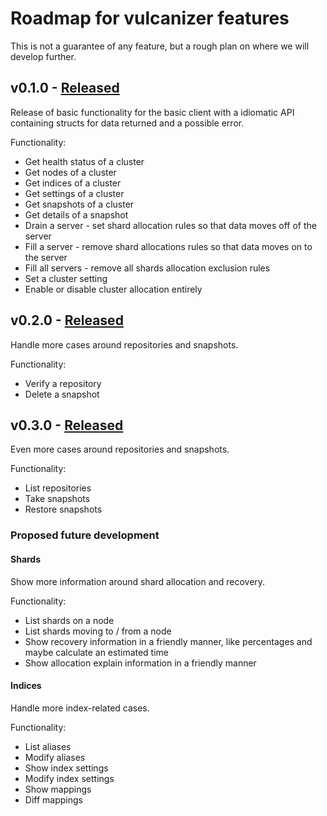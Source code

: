 # Roadmap for vulcanizer features

This is not a guarantee of any feature, but a rough plan on where we will develop further.

## v0.1.0 - [Released](https://github.com/github/vulcanizer/releases/tag/v0.1.0)

Release of basic functionality for the basic client with a idiomatic API containing structs for data returned and a possible error.

Functionality:
* Get health status of a cluster
* Get nodes of a cluster
* Get indices of a cluster
* Get settings of a cluster
* Get snapshots of a cluster
* Get details of a snapshot
* Drain a server - set shard allocation rules so that data moves off of the server
* Fill a server - remove shard allocations rules so that data moves on to the server
* Fill all servers - remove all shards allocation exclusion rules
* Set a cluster setting
* Enable or disable cluster allocation entirely


## v0.2.0 - [Released](https://github.com/github/vulcanizer/releases/tag/v0.2.0)

Handle more cases around repositories and snapshots.

Functionality:
* Verify a repository
* Delete a snapshot

## v0.3.0 - [Released](https://github.com/github/vulcanizer/releases/tag/v0.3.0)

Even more cases around repositories and snapshots.

Functionality:
* List repositories
* Take snapshots
* Restore snapshots

### Proposed future development

#### Shards

Show more information around shard allocation and recovery.

Functionality:
* List shards on a node
* List shards moving to / from a node
* Show recovery information in a friendly manner, like percentages and maybe calculate an estimated time
* Show allocation explain information in a friendly manner

#### Indices

Handle more index-related cases.

Functionality:
* List aliases
* Modify aliases
* Show index settings
* Modify index settings
* Show mappings
* Diff mappings
